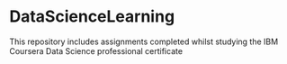 # DataScienceLearning
This repository includes assignments completed whilst studying the IBM Coursera Data Science professional certificate
